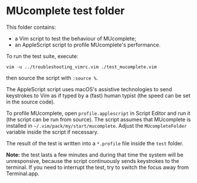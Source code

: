 # MUcomplete test folder

This folder contains:

- a Vim script to test the behaviour of MUcomplete;
- an AppleScript script to profile MUcomplete's performance.

To run the test suite, execute:

```
vim -u ../troubleshooting_vimrc.vim ./test_mucomplete.vim
```

then source the script with `:source %`.

The AppleScript script uses macOS's assistive technologies to send keystrokes to
Vim as if typed by a (fast) human typist (the speed can be set in the source
code).

To profile MUcomplete, open `profile.applescript` in Script Editor and run it
(the script can be run from source). The script assumes that MUcomplete is
installed in `~/.vim/pack/my/start/mucomplete`. Adjust the `MUcompleteFolder`
variable inside the script if necessary.

The result of the test is written into a `*.profile` file inside the `test`
folder.

**Note:** the test lasts a few minutes and during that time the system will be
unresponsive, because the script continuously sends keystrokes to the terminal.
If you need to interrupt the test, try to switch the focus away from
Terminal.app.

